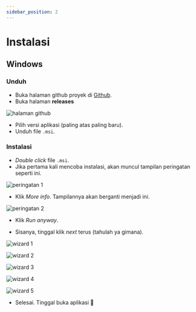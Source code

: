```yaml
---
sidebar_position: 2
---
```


# Instalasi

## Windows

### Unduh

- Buka halaman github proyek di [Github](https://github.com/Alisyaifudin/kassir-desktop).
- Buka halaman **releases**

![halaman github](./img/github-page.png)

- Pilih versi aplikasi (paling atas paling baru).
- Unduh file `.msi`.

### Instalasi

- *Double click* file `.msi`.
- Jika pertama kali mencoba instalasi, akan muncul tampilan peringatan seperti ini.

![peringatan 1](./img/warn1.png)

- Klik *More info*. Tampilannya akan berganti menjadi ini.


![peringatan 2](./img/warn2.png)

- Klik *Run anyway*.

- Sisanya, tinggal klik *next* terus (tahulah ya gimana).

![wizard 1](./img/install1.png)

![wizard 2](./img/install2.png)

![wizard 3](./img/install3.png)

![wizard 4](./img/install4.png)

![wizard 5](./img/install5.png)

- Selesai. Tinggal buka aplikasi 🥳